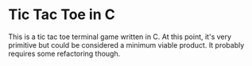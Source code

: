 # Tic Tac Toe in C

This is a tic tac toe terminal game written in C. At this point,
it's very primitive but could be considered a minimum viable
product. It probably requires some refactoring though.